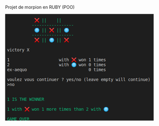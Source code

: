 Projet de morpion en RUBY (POO)

![screenshot](https://github.com/matthieuBA/S4J4_morpion/blob/master/screenshot.png)


